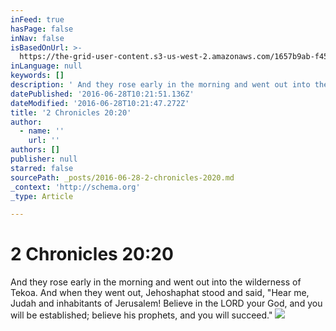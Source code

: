 ```yaml
---
inFeed: true
hasPage: false
inNav: false
isBasedOnUrl: >-
  https://the-grid-user-content.s3-us-west-2.amazonaws.com/1657b9ab-f45a-42e0-a1d3-3ae57f6abb87.jpg
inLanguage: null
keywords: []
description: ' And they rose early in the morning and went out into the wilderness of Tekoa. And when they went out, Jehoshaphat stood and said, “Hear me, Judah and inhabitants of Jerusalem! Believe in the LORD your God, and you will be established; believe his prophets, and you will succeed.” '
datePublished: '2016-06-28T10:21:51.136Z'
dateModified: '2016-06-28T10:21:47.272Z'
title: '2 Chronicles 20:20'
author:
  - name: ''
    url: ''
authors: []
publisher: null
starred: false
sourcePath: _posts/2016-06-28-2-chronicles-2020.md
_context: 'http://schema.org'
_type: Article

---
```

# 2 Chronicles 20:20

And they rose early in the morning and went out into the wilderness of Tekoa. And when they went out, Jehoshaphat stood and said, "Hear me, Judah and inhabitants of Jerusalem! Believe in the LORD your God, and you will be established; believe his prophets, and you will succeed." ![](https://imgflo.herokuapp.com/graph/vahj1ThiexotieMo/28e69bcf2c26c409c5f7fbb1c1df2798/croprotate.jpg?cropheight=2064&cropwidth=3670&degrees=0&input=https%3A%2F%2Fthe-grid-user-content.s3-us-west-2.amazonaws.com%2F1657b9ab-f45a-42e0-a1d3-3ae57f6abb87.jpg&x=0&y=0)